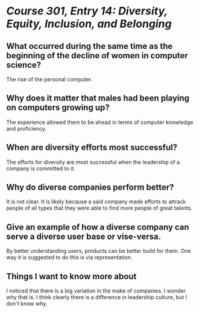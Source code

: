 # *Course 301, Entry 14: Diversity, Equity, Inclusion, and Belonging*

## What occurred during the same time as the beginning of the decline of women in computer science?

The rise of the personal computer.

## Why does it matter that males had been playing on computers growing up?

The experience allowed them to be ahead in terms of computer knowledge and proficiency.

## When are diversity efforts most successful?

The efforts for diversity are most successful when the leadership of a company is committed to it.

## Why do diverse companies perform better?

It is not clear. It is likely because a said company made efforts to attrack people of all types that they were able to find more people of great talents.

## Give an example of how a diverse company can serve a diverse user base or vise-versa.

By better understanding users, products can be better build for them. One way it is suggested to do this is via representation.

## Things I want to know more about

I noticed that there is a big variation in the make of companies. I wonder why that is. I think clearly there is a difference in leadership culture, but I don't know why.
